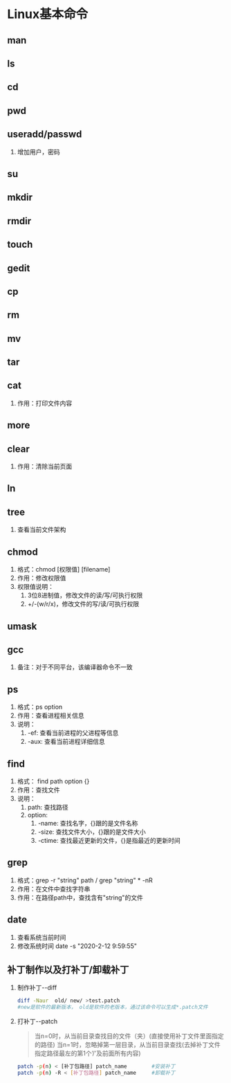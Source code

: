 <!--
 * @Description: In User Settings Edit
 * @Author: your name
 * @Date: 2019-09-15 22:58:56
 * @LastEditTime: 2019-10-21 20:20:20
 * @LastEditors: Please set LastEditors
 -->
# Linux基本命令

## man
## ls
## cd
## pwd
## useradd/passwd
1. 增加用户，密码
   
## su
## mkdir
## rmdir
## touch
## gedit
## cp
## rm
## mv
## tar
## cat
1. 作用：打印文件内容

## more
## clear
1. 作用：清除当前页面

## ln


## tree
1. 查看当前文件架构

## chmod
1. 格式：chmod [权限值] [filename]
2. 作用：修改权限值
3. 权限值说明：
   1. 3位8进制值，修改文件的读/写/可执行权限
   2. +/-(w/r/x)，修改文件的写/读/可执行权限
   
## umask


## gcc
1. 备注：对于不同平台，该编译器命令不一致

## ps
1. 格式：ps option
2. 作用：查看进程相关信息
3. 说明：
   1. -ef:  查看当前进程的父进程等信息
   2. -aux: 查看当前进程详细信息

## find
1. 格式：   find path option  {}
2. 作用：查找文件
3. 说明：
   1. path: 查找路径
   2. option:
      1. -name: 查找名字，{}跟的是文件名称
      2. -size: 查找文件大小，{}跟的是文件大小
      3. -ctime: 查找最近更新的文件，{}是指最近的更新时间 
   
## grep
1. 格式：grep -r "string" path / grep "string" * -nR
2. 作用：在文件中查找字符串
3. 作用：在路径path中，查找含有"string"的文件

## date
1. 查看系统当前时间
2. 修改系统时间 date -s "2020-2-12 9:59:55"

## 补丁制作以及打补丁/卸载补丁
1. 制作补丁--diff
   ```bash
   diff -Naur  old/ new/ >test.patch
   #new是软件的最新版本， old是软件的老版本，通过该命令可以生成*.patch文件
   ```

2. 打补丁--patch
   > 当n=0时，从当前目录查找目的文件（夹）(直接使用补丁文件里面指定的路径)
   > 当n=1时，忽略掉第一层目录，从当前目录查找(去掉补丁文件指定路径最左的第1个’/’及前面所有内容)
   ```bash
   patch -p(n) < [补丁包路径] patch_name        #安装补丁
   patch -p(n) -R < [补丁包路径] patch_name     #卸载补丁
   ```
